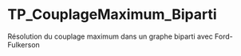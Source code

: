 # TP_CouplageMaximum_Biparti
Résolution du couplage maximum dans un graphe biparti avec Ford-Fulkerson
